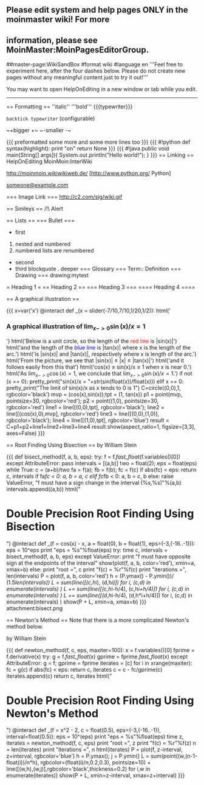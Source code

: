 ## Please edit system and help pages ONLY in the moinmaster wiki! For more
## information, please see MoinMaster:MoinPagesEditorGroup.
##master-page:WikiSandBox
#format wiki
#language en
'''Feel free to experiment here, after the four dashes below. Please do not create new pages without any meaningful content just to try it out!'''

You may want to open HelpOnEditing in a new window or tab while you edit.

----

== Formatting ==
''italic'' '''bold''' {{{typewriter}}}

`backtick typewriter` (configurable)

~+bigger +~ ~-smaller -~

{{{
preformatted some more
and some more lines too
}}}
{{{
#!python
def syntax(highlight):
    print "on"
    return None
}}}
{{{
#!java
  public void main(String[] args]){
     System.out.println("Hello world!");
  }
}}}
== Linking ==
HelpOnEditing MoinMoin:InterWiki

http://moinmoin.wikiwikiweb.de/ [http://www.python.org/ Python]

someone@example.com

=== Image Link ===
http://c2.com/sig/wiki.gif

== Smileys ==
/!\ Alert

== Lists ==
=== Bullet ===
 * first
  1. nested and numbered
  1. numbered lists are renumbered
 * second
 * third blockquote
  . deeper
=== Glossary ===
 Term:: Definition
=== Drawing ===
drawing:mytest

= Heading 1 =
== Heading 2 ==
=== Heading 3 ===
==== Heading 4 ====

== A graphical illustration ==

{{{
x=var('x')
@interact
def _(x = slider(-7/10,7/10,1/20,1/2)):
    html('<h3>A graphical illustration of $\lim_{x -> 0} \sin(x)/x =1$</h3>')
    html('Below is a unit circle, so the length of the <font color=red>red line</font> is |sin(x)|')
    html('and the length of the <font color=blue>blue line</font> is |tan(x)| where x is the length of the arc.') 
    html('is |sin(x)| and |tan(x)|, respectively where x is length of the arc.')
    html('From the picture, we see that |sin(x)| $\le$ |x| $\le$ |tan(x)|')
    html('and it follows easily from this that')
    html('cos(x) $\le$ sin(x)/x $\le$ 1 when x is near 0.')
    html('As $\lim_{x ->0} \cos(x) =1$, we conclude that $\lim_{x -> 0} \sin(x)/x =1$.')
    if not (x == 0):
        pretty_print("sin(x)/x = "+str(sin(float(x))/float(x)))
    elif x == 0:
        pretty_print("The limit of sin(x)/x as x tends to 0 is 1")
    C=circle((0,0),1, rgbcolor='black')
    mvp = (cos(x),sin(x));tpt = (1, tan(x))
    p1 = point(mvp, pointsize=30, rgbcolor='red'); p2 = point((1,0), pointsize=30, rgbcolor='red')
    line1 = line([(0,0),tpt], rgbcolor='black'); line2 = line([(cos(x),0),mvp], rgbcolor='red') 
    line3 = line([(0,0),(1,0)], rgbcolor='black'); line4 = line([(1,0),tpt], rgbcolor='blue')
    result = C+p1+p2+line1+line2+line3+line4
    result.show(aspect_ratio=1, figsize=[3,3], axes=False)
}}}

== Root Finding Using Bisection ==
by William Stein

{{{
def bisect_method(f, a, b, eps):
    try:
        f = f._fast_float_(f.variables()[0])
    except AttributeError:
        pass
    intervals = [(a,b)]
    two = float(2); eps = float(eps)
    while True:
        c = (a+b)/two
        fa = f(a); fb = f(b); fc = f(c)
        if abs(fc) < eps: return c, intervals
        if fa*fc < 0:
            a, b = a, c
        elif fc*fb < 0:
            a, b = c, b
        else:
            raise ValueError, "f must have a sign change in the interval (%s,%s)"%(a,b)
        intervals.append((a,b))
html("<h1>Double Precision Root Finding Using Bisection</h1>")
@interact
def _(f = cos(x) - x, a = float(0), b = float(1), eps=(-3,(-16..-1))):
     eps = 10^eps
     print "eps = %s"%float(eps)
     try:
         time c, intervals = bisect_method(f, a, b, eps)
     except ValueError:
         print "f must have opposite sign at the endpoints of the interval"
         show(plot(f, a, b, color='red'), xmin=a, xmax=b)
     else:
         print "root =", c
         print "f(c) = %r"%f(c)
         print "iterations =", len(intervals)
         P = plot(f, a, b, color='red')
         h = (P.ymax() - P.ymin())/ (1.5*len(intervals))
         L = sum(line([(c,h*i), (d,h*i)]) for i, (c,d) in enumerate(intervals) )
         L += sum(line([(c,h*i-h/4), (c,h*i+h/4)]) for i, (c,d) in enumerate(intervals) )
         L += sum(line([(d,h*i-h/4), (d,h*i+h/4)]) for i, (c,d) in enumerate(intervals) )
         show(P + L, xmin=a, xmax=b)
}}}
attachment:bisect.png

== Newton's Method ==
Note that there is a more complicated Newton's method below.

by William Stein

{{{
def newton_method(f, c, eps, maxiter=100):
    x = f.variables()[0]
    fprime = f.derivative(x)
    try:
        g = f._fast_float_(x)
        gprime = fprime._fast_float_(x)
    except AttributeError:
        g = f; gprime = fprime
    iterates = [c]
    for i in xrange(maxiter):
       fc = g(c)
       if abs(fc) < eps: return c, iterates
       c = c - fc/gprime(c)
       iterates.append(c)
    return c, iterates
html("<h1>Double Precision Root Finding Using Newton's Method</h1>")
@interact
def _(f = x^2 - 2, c = float(0.5), eps=(-3,(-16..-1)), interval=float(0.5)):
     eps = 10^(eps)
     print "eps = %s"%float(eps)
     time z, iterates = newton_method(f, c, eps)
     print "root =", z
     print "f(c) = %r"%f(z)
     n = len(iterates)
     print "iterations =", n
     html(iterates)
     P = plot(f, z-interval, z+interval, rgbcolor='blue')
     h = P.ymax(); j = P.ymin()
     L = sum(point((w,(n-1-float(i))/n*h), rgbcolor=(float(i)/n,0.2,0.3), pointsize=10) + \
             line([(w,h),(w,j)],rgbcolor='black',thickness=0.2) for i,w in enumerate(iterates))
     show(P + L, xmin=z-interval, xmax=z+interval)
}}}
